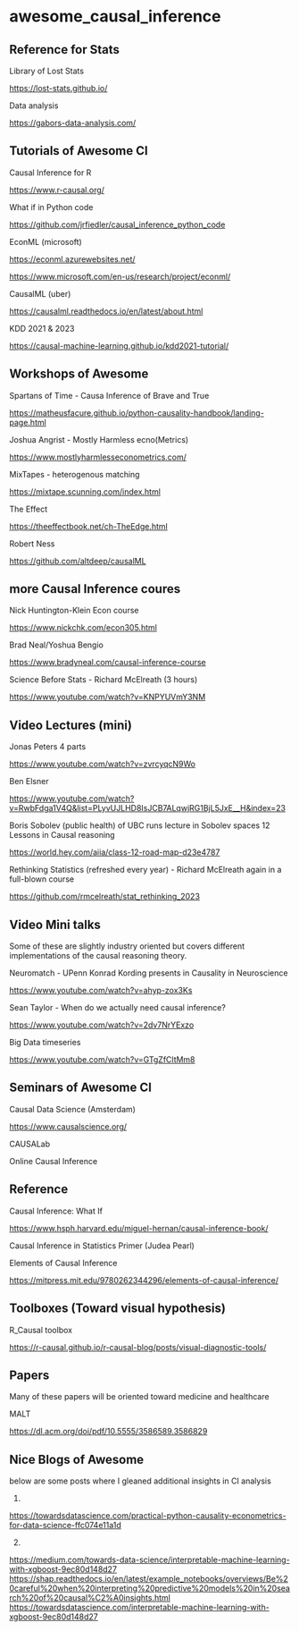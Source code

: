 # awesome_causal_inference



## Reference for Stats

Library of Lost Stats

https://lost-stats.github.io/

Data analysis

https://gabors-data-analysis.com/

## Tutorials of Awesome CI
Causal Inference for R

https://www.r-causal.org/

What if in Python code

https://github.com/jrfiedler/causal_inference_python_code

EconML (microsoft)

https://econml.azurewebsites.net/

https://www.microsoft.com/en-us/research/project/econml/

CausalML (uber)

https://causalml.readthedocs.io/en/latest/about.html

KDD 2021 & 2023

https://causal-machine-learning.github.io/kdd2021-tutorial/

## Workshops of Awesome
Spartans of Time - Causa Inference of Brave and True

https://matheusfacure.github.io/python-causality-handbook/landing-page.html

Joshua Angrist - Mostly Harmless ecno(Metrics)

https://www.mostlyharmlesseconometrics.com/

MixTapes - heterogenous matching

https://mixtape.scunning.com/index.html

The Effect

https://theeffectbook.net/ch-TheEdge.html

Robert Ness

https://github.com/altdeep/causalML

## more Causal Inference coures 
Nick Huntington-Klein Econ course

https://www.nickchk.com/econ305.html

Brad Neal/Yoshua Bengio

https://www.bradyneal.com/causal-inference-course

Science Before Stats - Richard McElreath (3 hours)

https://www.youtube.com/watch?v=KNPYUVmY3NM

## Video Lectures (mini)
Jonas Peters 4 parts

https://www.youtube.com/watch?v=zvrcyqcN9Wo

Ben Elsner

https://www.youtube.com/watch?v=RwbFdga1V4Q&list=PLyvUJLHD8IsJCB7ALqwjRG1BjL5JxE__H&index=23

Boris Sobolev (public health) of UBC runs lecture in Sobolev spaces
12 Lessons in Causal reasoning

https://world.hey.com/aiia/class-12-road-map-d23e4787


Rethinking Statistics (refreshed every year) - Richard McElreath again in a full-blown course

https://github.com/rmcelreath/stat_rethinking_2023

## Video Mini talks ##
Some of these are slightly industry oriented but covers different implementations of the causal reasoning theory.

Neuromatch - UPenn Konrad Kording presents in Causality in Neuroscience

https://www.youtube.com/watch?v=ahyp-zox3Ks

Sean Taylor - When do we actually need causal inference?

https://www.youtube.com/watch?v=2dv7NrYExzo

Big Data timeseries

https://www.youtube.com/watch?v=GTgZfCltMm8

## Seminars of Awesome CI
Causal Data Science (Amsterdam)

https://www.causalscience.org/

CAUSALab

Online Causal Inference

## Reference
Causal Inference: What If

https://www.hsph.harvard.edu/miguel-hernan/causal-inference-book/

Causal Inference in Statistics Primer (Judea Pearl)

Elements of Causal Inference

https://mitpress.mit.edu/9780262344296/elements-of-causal-inference/

## Toolboxes (Toward visual hypothesis)

R_Causal toolbox

https://r-causal.github.io/r-causal-blog/posts/visual-diagnostic-tools/

## Papers
Many of these papers will be oriented toward medicine and healthcare

MALT

https://dl.acm.org/doi/pdf/10.5555/3586589.3586829




## Nice Blogs of Awesome

below are some posts where I gleaned additional insights in CI analysis

1.
https://towardsdatascience.com/practical-python-causality-econometrics-for-data-science-ffc074e11a1d

2.
https://medium.com/towards-data-science/interpretable-machine-learning-with-xgboost-9ec80d148d27
https://shap.readthedocs.io/en/latest/example_notebooks/overviews/Be%20careful%20when%20interpreting%20predictive%20models%20in%20search%20of%20causal%C2%A0insights.html
https://towardsdatascience.com/interpretable-machine-learning-with-xgboost-9ec80d148d27